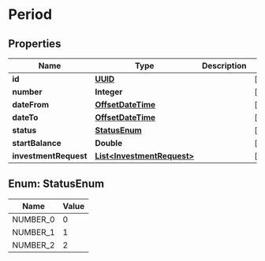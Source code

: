 
# Period

## Properties
Name | Type | Description | Notes
------------ | ------------- | ------------- | -------------
**id** | [**UUID**](UUID.md) |  |  [optional]
**number** | **Integer** |  |  [optional]
**dateFrom** | [**OffsetDateTime**](OffsetDateTime.md) |  |  [optional]
**dateTo** | [**OffsetDateTime**](OffsetDateTime.md) |  |  [optional]
**status** | [**StatusEnum**](#StatusEnum) |  |  [optional]
**startBalance** | **Double** |  |  [optional]
**investmentRequest** | [**List&lt;InvestmentRequest&gt;**](InvestmentRequest.md) |  |  [optional]


<a name="StatusEnum"></a>
## Enum: StatusEnum
Name | Value
---- | -----
NUMBER_0 | 0
NUMBER_1 | 1
NUMBER_2 | 2



